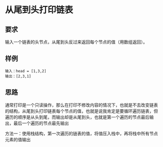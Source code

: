 # 从尾到头打印链表

## 要求

输入一个链表的头节点，从尾到头反过来返回每个节点的值（用数组返回）。

## 样例

```shell
输入：head = [1,3,2]
输出：[2,3,1]
```
## 思路

通常打印是一个只读操作，那么在打印不修改内容的情况下，也就是不去改变链表的结构，从尾到头打印链表每个节点的值，也就是说我肯定是要循环遍历链表，但遍历的顺序是从头到尾，而输出却是从尾到头，也就是第一个遍历的节点最后输出，最后一个遍历的节点最先输出

方法一：使用栈结构，第一次遍历的链表的值，将值压入栈中，再将栈中所有节点元素的值输出
